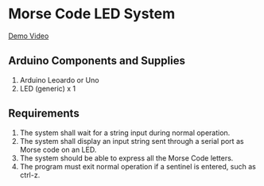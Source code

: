 # Morse Code LED System

[Demo Video](https://www.youtube.com/watch?v=CmMiGN6owQc)

## Arduino Components and Supplies
1. Arduino Leoardo or Uno
2. LED (generic) x 1

## Requirements
1.  The system shall wait for a string input during normal operation.
2.	The system shall display an input string sent through a serial port as Morse code on an LED.
3.	The system should be able to express all the Morse Code letters.
4.	The program must exit normal operation if a sentinel is entered, such as ctrl-z.
